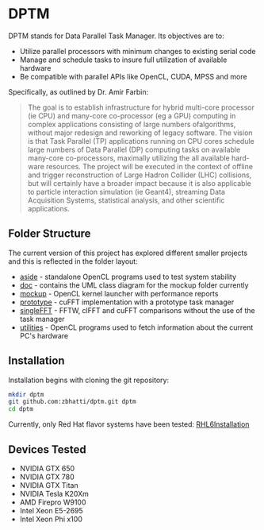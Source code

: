 DPTM
=========

DPTM stands for Data Parallel Task Manager. Its objectives are to:

  - Utilize parallel processors with minimum changes to existing serial code
  - Manage and schedule tasks to insure full utilization of available hardware
  - Be compatible with parallel APIs like OpenCL, CUDA, MPSS and more

Specifically, as outlined by Dr. Amir Farbin:

>The goal is to establish infrastructure for hybrid multi-core processor (ie CPU) and many-core co-processor (eg a GPU) computing in complex applications consisting of large numbers ofalgorithms, without major redesign and reworking of legacy software. The vision is that Task Parallel (TP) applications running on CPU cores schedule large numbers of Data Parallel (DP) computing tasks on available many-core co-processors, maximally utilizing the all available hard-ware resources. The project will be executed in the context of offline and trigger reconstruction of Large Hadron Collider (LHC) collisions, but will certainly have a broader impact because it is also applicable to particle interaction simulation (ie Geant4), streaming Data Acquisition Systems, statistical analysis, and other scientific applications.


Folder Structure
-----------

The current version of this project has explored different smaller projects and this
is reflected in the folder layout:

* [aside] - standalone OpenCL programs used to test system stability
* [doc] - contains the UML class diagram for the mockup folder currently
* [mockup] - OpenCL kernel launcher with performance reports 
* [prototype] - cuFFT implementation with a prototype task manager
* [singleFFT] - FFTW, clFFT and cuFFT comparisons without the use of the task manager
* [utilities] - OpenCL programs used to fetch information about the current PC's hardware

Installation
--------------
Installation begins with cloning the git repository:

```sh
mkdir dptm
git github.com:zbhatti/dptm.git dptm
cd dptm
```
Currently, only Red Hat flavor systems have been tested: [RHL6Installation]

Devices Tested
--------------
* NVIDIA GTX 650
* NVIDIA GTX 780
* NVIDIA GTX Titan
* NVIDIA Tesla K20Xm
* AMD Firepro W9100
* Intel Xeon E5-2695
* Intel Xeon Phi x100

[aside]:https://github.com/zbhatti/dptm/tree/master/aside
[doc]:https://github.com/zbhatti/dptm/tree/master/doc
[mockup]:https://github.com/zbhatti/dptm/tree/master/mockup
[prototype]:https://github.com/zbhatti/dptm/tree/master/prototype
[singleFFT]:https://github.com/zbhatti/dptm/tree/master/singleFFT
[utilities]:https://github.com/zbhatti/dptm/tree/master/utilities
[RHL6Installation]:https://github.com/zbhatti/dptm/wiki/Setup-Scientific-Linux-6
[Gitdptm]:git@github.com:zbhatti/dptm.git


